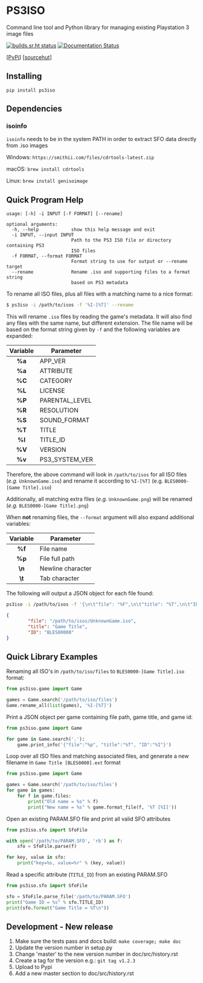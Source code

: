 # PS3ISO

Command line tool and Python library for managing existing Playstation 3 image files

[![builds.sr.ht status](https://builds.sr.ht/~jmstover/ps3iso.svg)](https://builds.sr.ht/~jmstover/ps3iso?)
[![Documentation Status](https://readthedocs.org/projects/ps3iso/badge/?version=latest)](https://ps3iso.readthedocs.io/en/latest/?badge=latest)

[[PyPi](https://pypi.org/project/ps3iso/)]
[[sourcehut](https://git.sr.ht/~jmstover/ps3iso)]


## Installing

```
pip install ps3iso
```


## Dependencies


### isoinfo

`isoinfo` needs to be in the system PATH in order to extract SFO data directly from .iso images

 Windows: `https://smithii.com/files/cdrtools-latest.zip`
 
 macOS: `brew install cdrtools`
 
 Linux: `brew install genisoimage`



## Quick Program Help
```
usage: [-h] -i INPUT [-f FORMAT] [--rename]

optional arguments:
  -h, --help            show this help message and exit
  -i INPUT, --input INPUT
                        Path to the PS3 ISO file or directory containing PS3
                        ISO files
  -f FORMAT, --format FORMAT
                        Format string to use for output or --rename target
  --rename              Rename .iso and supporting files to a format string
                        based on PS3 metadata
```

To rename all ISO files, plus all files with a matching name to a nice format:

```sh
$ ps3iso -i /path/to/isos -f '%I-[%T]' --rename
```
This will rename `.iso` files by reading the game's metadata. It will also find any files with the same name, but different extension. The file name will be based on the format string given by `-f` and the following variables are expanded:

| Variable | Parameter       |
|:--------:|-----------------|
| __%a__   | APP_VER         |
| __%a__   | ATTRIBUTE       |
| __%C__   | CATEGORY        |
| __%L__   | LICENSE         |
| __%P__   | PARENTAL_LEVEL  |
| __%R__   | RESOLUTION      |
| __%S__   | SOUND_FORMAT    |
| __%T__   | TITLE           |
| __%I__   | TITLE_ID        |
| __%V__   | VERSION         |
| __%v__   | PS3_SYSTEM_VER  |

Therefore, the above command will look in `/path/to/isos` for all ISO files (_e.g._ `UnknownGame.iso`) and rename it according to `%I-[%T]` (e.g. `BLES0000-[Game Title].iso`)

Additionally, all matching extra files (_e.g._ `UnknownGame.png`) will be renamed (_e.g._ `BLES0000-[Game Title].png`)

When __not__ renaming files, the `--format` argument will also expand additional variables:

| Variable | Parameter         |
|:--------:|-------------------|
| __%f__   | File name         |
| __%p__   | File full path    |
| __\n__   | Newline character |
| __\t__   | Tab character     |

The following will output a JSON object for each file found:

```sh 
ps3iso -i /path/to/isos -f '{\n\t"file": "%F",\n\t"title": "%T",\n\t"ID": "%I"\n}'
```

```json
{
        "file": "/path/to/isos/UnknownGame.iso",
        "title": "Game Title",
        "ID": "BLES00000"
}
```


## Quick Library Examples

Renaming all ISO's in `/path/to/iso/files` to `BLES0000-[Game Title].iso` format:

```python
from ps3iso.game import Game

games = Game.search('/path/to/iso/files')
Game.rename_all(list(games), '%I-[%T]')
```


Print a JSON object per game containing file path, game title, and game id:

```python
from ps3iso.game import Game

for game in Game.search('.'):
	game.print_info('{"file":"%p", "title":"%T", "ID":"%I"}')
```


Loop over all ISO files and matching associated files, and generate a new filename in `Game Title [BLES0000].ext` format

```python
from ps3iso.game import Game

games = Game.search('/path/to/iso/files')
for game in games:
	for f in game.files:
		print("Old name = %s" % f)
		print("New name = %s" % game.format_file(f, '%T [%I]'))
```


Open an existing PARAM.SFO file and print all valid SFO attributes

```python
from ps3iso.sfo import SfoFile

with open('/path/to/PARAM.SFO', 'rb') as f:
	sfo = SfoFile.parse(f)

for key, value in sfo:
	print("key=%s, value=%r" % (key, value))
```

Read a specific attribute (`TITLE_ID`) from an existing PARAM.SFO

```python
from ps3iso.sfo import SfoFile

sfo = SfoFile.parse_file('/path/to/PARAM.SFO')
print("Game ID = %s" % sfo.TITLE_ID)
print(sfo.format("Game Title = %T\n"))
```


## Development - New release

1. Make sure the tests pass and docs build: `make coverage; make doc`
1. Update the version number in setup.py
1. Change 'master' to the new version number in doc/src/history.rst
1. Create a tag for the version e.g.: `git tag v1.2.3`
1. Upload to Pypi
1. Add a new master section to doc/src/history.rst

